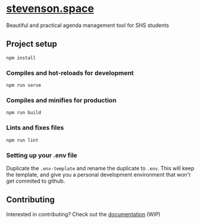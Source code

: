 # [stevenson.space](https://stevenson.space)
Beautiful and practical agenda management tool for SHS students

## Project setup
```
npm install
```

### Compiles and hot-reloads for development
```
npm run serve
```

### Compiles and minifies for production
```
npm run build
```

### Lints and fixes files
```
npm run lint
```

### Setting up your .env file
Duplicate the `.env-template` and rename the duplicate to `.env`. This will keep the template, and give you a personal development environment that won't get commited to github.

## Contributing
Interested in contributing? Check out the [documentation](DOCS.md) (WIP)
